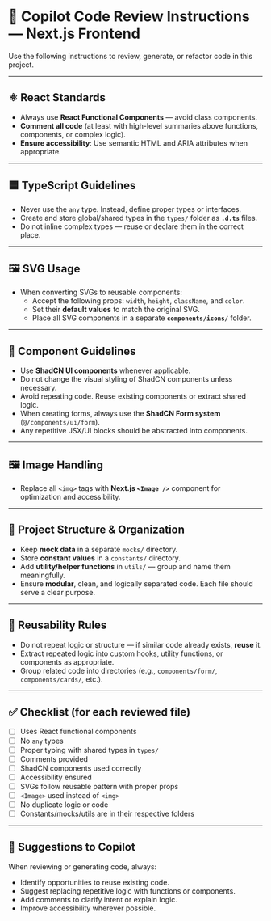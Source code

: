 # 🧠 Copilot Code Review Instructions — Next.js Frontend

Use the following instructions to review, generate, or refactor code in this project.

---

## ⚛️ React Standards

- Always use **React Functional Components** — avoid class components.
- **Comment all code** (at least with high-level summaries above functions, components, or complex logic).
- **Ensure accessibility**: Use semantic HTML and ARIA attributes when appropriate.

---

## 🟦 TypeScript Guidelines

- Never use the `any` type. Instead, define proper types or interfaces.
- Create and store global/shared types in the `types/` folder as **`.d.ts`** files.
- Do not inline complex types — reuse or declare them in the correct place.

---

## 🖼️ SVG Usage

- When converting SVGs to reusable components:
  - Accept the following props: `width`, `height`, `className`, and `color`.
  - Set their **default values** to match the original SVG.
  - Place all SVG components in a separate **`components/icons/`** folder.

---

## 🧩 Component Guidelines

- Use **ShadCN UI components** whenever applicable.
- Do not change the visual styling of ShadCN components unless necessary.
- Avoid repeating code. Reuse existing components or extract shared logic.
- When creating forms, always use the **ShadCN Form system** (`@/components/ui/form`).
- Any repetitive JSX/UI blocks should be abstracted into components.

---

## 🖼️ Image Handling

- Replace all `<img>` tags with **Next.js `<Image />`** component for optimization and accessibility.

---

## 🔧 Project Structure & Organization

- Keep **mock data** in a separate `mocks/` directory.
- Store **constant values** in a `constants/` directory.
- Add **utility/helper functions** in `utils/` — group and name them meaningfully.
- Ensure **modular**, clean, and logically separated code. Each file should serve a clear purpose.

---

## 🔁 Reusability Rules

- Do not repeat logic or structure — if similar code already exists, **reuse** it.
- Extract repeated logic into custom hooks, utility functions, or components as appropriate.
- Group related code into directories (e.g., `components/form/`, `components/cards/`, etc.).

---

## ✅ Checklist (for each reviewed file)

- [ ] Uses React functional components
- [ ] No `any` types
- [ ] Proper typing with shared types in `types/`
- [ ] Comments provided
- [ ] ShadCN components used correctly
- [ ] Accessibility ensured
- [ ] SVGs follow reusable pattern with proper props
- [ ] `<Image>` used instead of `<img>`
- [ ] No duplicate logic or code
- [ ] Constants/mocks/utils are in their respective folders

---

## 🧩 Suggestions to Copilot

When reviewing or generating code, always:

- Identify opportunities to reuse existing code.
- Suggest replacing repetitive logic with functions or components.
- Add comments to clarify intent or explain logic.
- Improve accessibility wherever possible.
